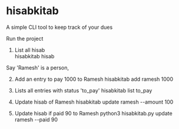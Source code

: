# hisabkitab
A simple CLI tool to keep track of your dues 

Run the project

1. List all hisab  
   hisabkitab hisab

Say 'Ramesh' is a person,

2. Add an entry to pay 1000 to Ramesh
   hisabkitab add ramesh 1000

3. Lists all entries with status 'to_pay' 
   hisabkitab list to_pay

4. Update hisab of Ramesh 
   hisabkitab update ramesh --amount 100

5. Update hisab if paid 90 to Ramesh
   python3 hisabkitab.py update ramesh --paid 90

